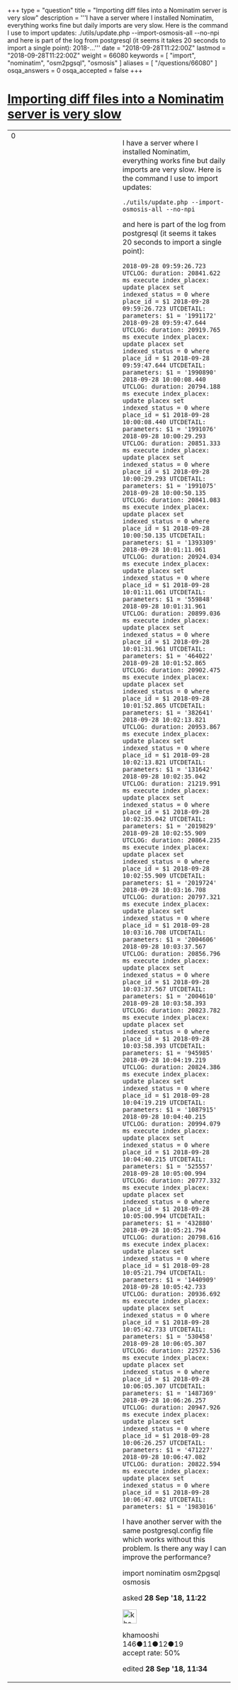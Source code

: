 +++
type = "question"
title = "Importing diff files into a Nominatim server is very slow"
description = '''I have a server where I installed Nominatim, everything works fine but daily imports are very slow. Here is the command I use to import updates: ./utils/update.php --import-osmosis-all --no-npi and here is part of the log from postgresql (it seems it takes 20 seconds to import a single point): 2018-...'''
date = "2018-09-28T11:22:00Z"
lastmod = "2018-09-28T11:22:00Z"
weight = 66080
keywords = [ "import", "nominatim", "osm2pgsql", "osmosis" ]
aliases = [ "/questions/66080" ]
osqa_answers = 0
osqa_accepted = false
+++

<div class="headNormal">

# [Importing diff files into a Nominatim server is very slow](/questions/66080/importing-diff-files-into-a-nominatim-server-is-very-slow)

</div>

<div id="main-body">

<div id="askform">

<table id="question-table" style="width:100%;">
<colgroup>
<col style="width: 50%" />
<col style="width: 50%" />
</colgroup>
<tbody>
<tr>
<td style="width: 30px; vertical-align: top"><div class="vote-buttons">
<span id="post-66080-upvote" class="ajax-command post-vote up" rel="nofollow" title="I like this post (click again to cancel)"> </span>
<div id="post-66080-score" class="post-score" title="current number of votes">
0
</div>
<span id="post-66080-downvote" class="ajax-command post-vote down" rel="nofollow" title="I dont like this post (click again to cancel)"> </span> <span id="favorite-mark" class="ajax-command favorite-mark" rel="nofollow" title="mark/unmark this question as favorite (click again to cancel)"> </span>
<div id="favorite-count" class="favorite-count">
&#10;</div>
</div></td>
<td><div id="item-right">
<div class="question-body">
<p>I have a server where I installed Nominatim, everything works fine but daily imports are very slow. Here is the command I use to import updates:</p>
<p><code>./utils/update.php --import-osmosis-all --no-npi</code></p>
<p>and here is part of the log from postgresql (it seems it takes 20 seconds to import a single point):</p>
<p><code>2018-09-28 09:59:26.723 UTCLOG: duration: 20841.622 ms execute index_placex: update placex set indexed_status = 0 where place_id = $1 2018-09-28 09:59:26.723 UTCDETAIL: parameters: $1 = '1991172' 2018-09-28 09:59:47.644 UTCLOG: duration: 20919.765 ms execute index_placex: update placex set indexed_status = 0 where place_id = $1 2018-09-28 09:59:47.644 UTCDETAIL: parameters: $1 = '1990890' 2018-09-28 10:00:08.440 UTCLOG: duration: 20794.188 ms execute index_placex: update placex set indexed_status = 0 where place_id = $1 2018-09-28 10:00:08.440 UTCDETAIL: parameters: $1 = '1991076' 2018-09-28 10:00:29.293 UTCLOG: duration: 20851.333 ms execute index_placex: update placex set indexed_status = 0 where place_id = $1 2018-09-28 10:00:29.293 UTCDETAIL: parameters: $1 = '1991075' 2018-09-28 10:00:50.135 UTCLOG: duration: 20841.083 ms execute index_placex: update placex set indexed_status = 0 where place_id = $1 2018-09-28 10:00:50.135 UTCDETAIL: parameters: $1 = '1393309' 2018-09-28 10:01:11.061 UTCLOG: duration: 20924.034 ms execute index_placex: update placex set indexed_status = 0 where place_id = $1 2018-09-28 10:01:11.061 UTCDETAIL: parameters: $1 = '559848' 2018-09-28 10:01:31.961 UTCLOG: duration: 20899.036 ms execute index_placex: update placex set indexed_status = 0 where place_id = $1 2018-09-28 10:01:31.961 UTCDETAIL: parameters: $1 = '464022' 2018-09-28 10:01:52.865 UTCLOG: duration: 20902.475 ms execute index_placex: update placex set indexed_status = 0 where place_id = $1 2018-09-28 10:01:52.865 UTCDETAIL: parameters: $1 = '382641' 2018-09-28 10:02:13.821 UTCLOG: duration: 20953.867 ms execute index_placex: update placex set indexed_status = 0 where place_id = $1 2018-09-28 10:02:13.821 UTCDETAIL: parameters: $1 = '131642' 2018-09-28 10:02:35.042 UTCLOG: duration: 21219.991 ms execute index_placex: update placex set indexed_status = 0 where place_id = $1 2018-09-28 10:02:35.042 UTCDETAIL: parameters: $1 = '2019829' 2018-09-28 10:02:55.909 UTCLOG: duration: 20864.235 ms execute index_placex: update placex set indexed_status = 0 where place_id = $1 2018-09-28 10:02:55.909 UTCDETAIL: parameters: $1 = '2019724' 2018-09-28 10:03:16.708 UTCLOG: duration: 20797.321 ms execute index_placex: update placex set indexed_status = 0 where place_id = $1 2018-09-28 10:03:16.708 UTCDETAIL: parameters: $1 = '2004606' 2018-09-28 10:03:37.567 UTCLOG: duration: 20856.796 ms execute index_placex: update placex set indexed_status = 0 where place_id = $1 2018-09-28 10:03:37.567 UTCDETAIL: parameters: $1 = '2004610' 2018-09-28 10:03:58.393 UTCLOG: duration: 20823.782 ms execute index_placex: update placex set indexed_status = 0 where place_id = $1 2018-09-28 10:03:58.393 UTCDETAIL: parameters: $1 = '945985' 2018-09-28 10:04:19.219 UTCLOG: duration: 20824.386 ms execute index_placex: update placex set indexed_status = 0 where place_id = $1 2018-09-28 10:04:19.219 UTCDETAIL: parameters: $1 = '1087915' 2018-09-28 10:04:40.215 UTCLOG: duration: 20994.079 ms execute index_placex: update placex set indexed_status = 0 where place_id = $1 2018-09-28 10:04:40.215 UTCDETAIL: parameters: $1 = '525557' 2018-09-28 10:05:00.994 UTCLOG: duration: 20777.332 ms execute index_placex: update placex set indexed_status = 0 where place_id = $1 2018-09-28 10:05:00.994 UTCDETAIL: parameters: $1 = '432880' 2018-09-28 10:05:21.794 UTCLOG: duration: 20798.616 ms execute index_placex: update placex set indexed_status = 0 where place_id = $1 2018-09-28 10:05:21.794 UTCDETAIL: parameters: $1 = '1440909' 2018-09-28 10:05:42.733 UTCLOG: duration: 20936.692 ms execute index_placex: update placex set indexed_status = 0 where place_id = $1 2018-09-28 10:05:42.733 UTCDETAIL: parameters: $1 = '530458' 2018-09-28 10:06:05.307 UTCLOG: duration: 22572.536 ms execute index_placex: update placex set indexed_status = 0 where place_id = $1 2018-09-28 10:06:05.307 UTCDETAIL: parameters: $1 = '1487369' 2018-09-28 10:06:26.257 UTCLOG: duration: 20947.926 ms execute index_placex: update placex set indexed_status = 0 where place_id = $1 2018-09-28 10:06:26.257 UTCDETAIL: parameters: $1 = '471227' 2018-09-28 10:06:47.082 UTCLOG: duration: 20822.594 ms execute index_placex: update placex set indexed_status = 0 where place_id = $1 2018-09-28 10:06:47.082 UTCDETAIL: parameters: $1 = '1983016'</code></p>
<p>I have another server with the same postgresql.config file which works without this problem. Is there any way I can improve the performance?</p>
</div>
<div id="question-tags" class="tags-container tags">
<span class="post-tag tag-link-import" rel="tag" title="see questions tagged &#39;import&#39;">import</span> <span class="post-tag tag-link-nominatim" rel="tag" title="see questions tagged &#39;nominatim&#39;">nominatim</span> <span class="post-tag tag-link-osm2pgsql" rel="tag" title="see questions tagged &#39;osm2pgsql&#39;">osm2pgsql</span> <span class="post-tag tag-link-osmosis" rel="tag" title="see questions tagged &#39;osmosis&#39;">osmosis</span>
</div>
<div id="question-controls" class="post-controls">
&#10;</div>
<div class="post-update-info-container">
<div class="post-update-info post-update-info-user">
<p>asked <strong>28 Sep '18, 11:22</strong></p>
<img src="https://secure.gravatar.com/avatar/ca009706fa6df2b33eb931f781ff57f4?s=32&amp;d=identicon&amp;r=g" class="gravatar" width="32" height="32" alt="khamooshi&#39;s gravatar image" />
<p><span>khamooshi</span><br />
<span class="score" title="146 reputation points">146</span><span title="11 badges"><span class="badge1">●</span><span class="badgecount">11</span></span><span title="12 badges"><span class="silver">●</span><span class="badgecount">12</span></span><span title="19 badges"><span class="bronze">●</span><span class="badgecount">19</span></span><br />
<span class="accept_rate" title="Rate of the user&#39;s accepted answers">accept rate:</span> <span title="khamooshi has one accepted answer">50%</span></p>
</div>
<div class="post-update-info post-update-info-edited">
<p><span> edited <strong>28 Sep '18, 11:34</strong> </span></p>
</div>
</div>
<div id="comments-container-66080" class="comments-container">
&#10;</div>
<div id="comment-tools-66080" class="comment-tools">
&#10;</div>
<div class="clear">
&#10;</div>
<div id="comment-66080-form-container" class="comment-form-container">
&#10;</div>
<div class="clear">
&#10;</div>
</div></td>
</tr>
</tbody>
</table>

</div>

</div>

